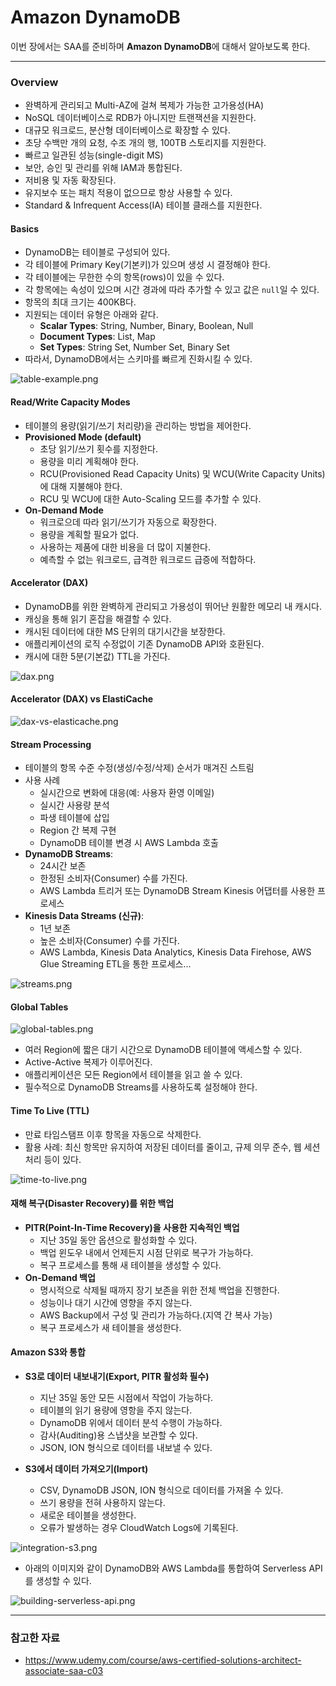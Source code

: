 # Amazon DynamoDB

이번 장에서는 SAA를 준비하며 **Amazon DynamoDB**에 대해서 알아보도록 한다.

---

### Overview

- 완벽하게 관리되고 Multi-AZ에 걸쳐 복제가 가능한 고가용성(HA)
- NoSQL 데이터베이스로 RDB가 아니지만 트랜잭션을 지원한다.
- 대규모 워크로드, 분산형 데이터베이스로 확장할 수 있다.
- 초당 수백만 개의 요청, 수조 개의 행, 100TB 스토리지를 지원한다.
- 빠르고 일관된 성능(single-digit MS)
- 보안, 승인 및 관리를 위해 IAM과 통합된다.
- 저비용 및 자동 확장된다.
- 유지보수 또는 패치 적용이 없으므로 항상 사용할 수 있다.
- Standard & Infrequent Access(IA) 테이블 클래스를 지원한다.

#### Basics

- DynamoDB는 테이블로 구성되어 있다.
- 각 테이블에 Primary Key(기본키)가 있으며 생성 시 결정해야 한다.
- 각 테이블에는 무한한 수의 항목(rows)이 있을 수 있다.
- 각 항목에는 속성이 있으며 시간 경과에 따라 추가할 수 있고 값은 `null`일 수 있다.
- 항목의 최대 크기는 400KB다.
- 지원되는 데이터 유형은 아래와 같다.
  - **Scalar Types**: String, Number, Binary, Boolean, Null
  - **Document Types**: List, Map
  - **Set Types**: String Set, Number Set, Binary Set
- 따라서, DynamoDB에서는 스키마를 빠르게 진화시킬 수 있다.

![table-example.png](images%2FDynamoDB%2Ftable-example.png)

#### Read/Write Capacity Modes

- 테이블의 용량(읽기/쓰기 처리량)을 관리하는 방법을 제어한다.
- **Provisioned Mode (default)**
  - 초당 읽기/쓰기 횟수를 지정한다.
  - 용량을 미리 계획해야 한다.
  - RCU(Provisioned Read Capacity Units) 및 WCU(Write Capacity Units)에 대해 지불해야 한다.
  - RCU 및 WCU에 대한 Auto-Scaling 모드를 추가할 수 있다.
- **On-Demand Mode**
  - 워크로으데 따라 읽기/쓰기가 자동으로 확장한다.
  - 용량을 계획할 필요가 없다.
  - 사용하는 제품에 대한 비용을 더 많이 지불한다.
  - 예측할 수 없는 워크로드, 급격한 워크로드 급증에 적합하다.

#### Accelerator (DAX)

- DynamoDB를 위한 완벽하게 관리되고 가용성이 뛰어난 원활한 메모리 내 캐시다.
- 캐싱을 통해 읽기 혼잡을 해결할 수 있다.
- 캐시된 데이터에 대한 MS 단위의 대기시간을 보장한다.
- 애플리케이션의 로직 수정없이 기존 DynamoDB API와 호환된다.
- 캐시에 대한 5분(기본값) TTL을 가진다.

![dax.png](images%2FDynamoDB%2Fdax.png)

#### Accelerator (DAX) vs ElastiCache

![dax-vs-elasticache.png](images%2FDynamoDB%2Fdax-vs-elasticache.png)

#### Stream Processing

- 테이블의 항목 수준 수정(생성/수정/삭제) 순서가 매겨진 스트림
- 사용 사례
  - 실시간으로 변화에 대응(예: 사용자 환영 이메일)
  - 실시간 사용량 분석
  - 파생 테이블에 삽입
  - Region 간 복제 구현
  - DynamoDB 테이블 변경 시 AWS Lambda 호출
- **DynamoDB Streams**:
  - 24시간 보존
  - 한정된 소비자(Consumer) 수를 가진다.
  - AWS Lambda 트리거 또는 DynamoDB Stream Kinesis 어댑터를 사용한 프로세스
- **Kinesis Data Streams (신규)**:
  - 1년 보존
  - 높은 소비자(Consumer) 수를 가진다.
  - AWS Lambda, Kinesis Data Analytics, Kinesis Data Firehose, AWS Glue Streaming ETL을 통한 프로세스...

![streams.png](images%2FDynamoDB%2Fstreams.png)

#### Global Tables

![global-tables.png](images%2FDynamoDB%2Fglobal-tables.png)

- 여러 Region에 짧은 대기 시간으로 DynamoDB 테이블에 액세스할 수 있다.
- Active-Active 복제가 이루어진다.
- 애플리케이션은 모든 Region에서 테이블을 읽고 쓸 수 있다.
- 필수적으로 DynamoDB Streams를 사용하도록 설정해야 한다.

#### Time To Live (TTL)

- 만료 타임스탬프 이후 항목을 자동으로 삭제한다.
- 활용 사례: 최신 항목만 유지하여 저장된 데이터를 줄이고, 규제 의무 준수, 웹 세션 처리 등이 있다.

![time-to-live.png](images%2FDynamoDB%2Ftime-to-live.png)

#### 재해 복구(Disaster Recovery)를 위한 백업

- **PITR(Point-In-Time Recovery)을 사용한 지속적인 백업**
  - 지난 35일 동안 옵션으로 활성화할 수 있다.
  - 백업 윈도우 내에서 언제든지 시점 단위로 복구가 가능하다.
  - 복구 프로세스를 통해 새 테이블을 생성할 수 있다.
- **On-Demand 백업**
  - 명시적으로 삭제될 때까지 장기 보존을 위한 전체 백업을 진행한다.
  - 성능이나 대기 시간에 영향을 주지 않는다.
  - AWS Backup에서 구성 및 관리가 가능하다.(지역 간 복사 가능)
  - 복구 프로세스가 새 테이블을 생성한다.

#### Amazon S3와 통합

- **S3로 데이터 내보내기(Export, PITR 활성화 필수)**
  - 지난 35일 동안 모든 시점에서 작업이 가능하다.
  - 테이블의 읽기 용량에 영항을 주지 않는다.
  - DynamoDB 위에서 데이터 분석 수행이 가능하다.
  - 감사(Auditing)용 스냅샷을 보관할 수 있다.
  - JSON, ION 형식으로 데이터를 내보낼 수 있다.

- **S3에서 데이터 가져오기(Import)**
  - CSV, DynamoDB JSON, ION 형식으로 데이터를 가져올 수 있다.
  - 쓰기 용량을 전혀 사용하지 않는다.
  - 새로운 테이블을 생성한다.
  - 오류가 발생하는 경우 CloudWatch Logs에 기록된다. 

![integration-s3.png](images%2FDynamoDB%2Fintegration-s3.png)

- 아래의 이미지와 같이 DynamoDB와 AWS Lambda를 통합하여 Serverless API를 생성할 수 있다.

![building-serverless-api.png](images%2FDynamoDB%2Fbuilding-serverless-api.png)

---

### 참고한 자료

- https://www.udemy.com/course/aws-certified-solutions-architect-associate-saa-c03